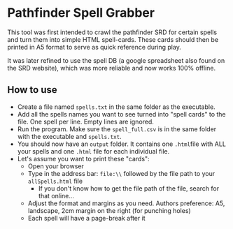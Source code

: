 # Pathfinder Spell Grabber

This tool was first intended to crawl the pathfinder SRD for certain spells and turn them into simple HTML spell-cards.
These cards should then be printed in A5 format to serve as quick reference during play.

It was later refined to use the spell DB (a google spreadsheet also found on the SRD website), which was more reliable
and now works 100% offline.

## How to use

* Create a file named `spells.txt` in the same folder as the executable.
* Add all the spells names you want to see turned into "spell cards" to the file. One spell per line. Empty lines are
  ignored.
* Run the program. Make sure the `spell_full.csv` is in the same folder with the executable and `spells.txt`.
* You should now have an `output` folder. It contains one `.html`file with ALL your spells and one `.html` file for each
  individual file.
* Let's assume you want to print these "cards":
    * Open your browser
    * Type in the address bar: `file:\\` followed by the file path to your `allSpells.html` file
        * If you don't know how to get the file path of the file, search for that online...
    * Adjust the format and margins as you need. Authors preference: A5, landscape, 2cm margin on the right (for
      punching holes)
    * Each spell will have a page-break after it